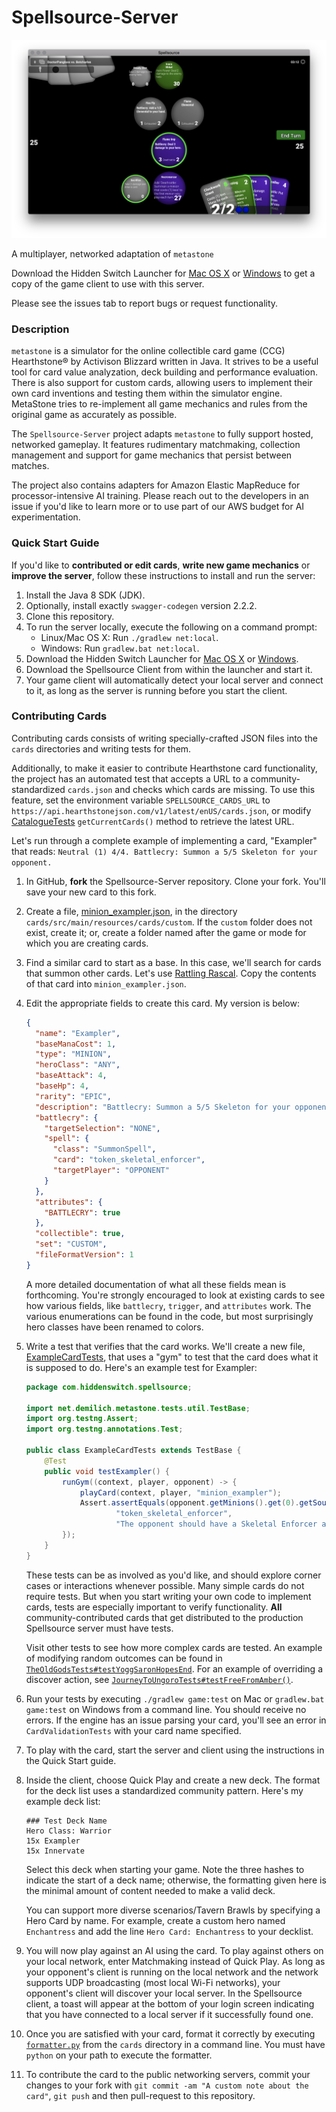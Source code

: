# Spellsource-Server

![In-Game Screenshot](docs/sn2.png)

A multiplayer, networked adaptation of `metastone`

Download the Hidden Switch Launcher for [Mac OS X](http://go.hiddenswitch.com/mac) or [Windows](http://go.hiddenswitch.com/win) to get a copy of the game client to use with this server.

Please see the issues tab to report bugs or request functionality.

### Description

`metastone` is a simulator for the online collectible card game (CCG) Hearthstone&reg; by Activison Blizzard written in Java. It strives to be a useful tool for card value analyzation, deck building and performance evaluation. There is also support for custom cards, allowing users to implement their own card inventions and testing them within the simulator engine. MetaStone tries to re-implement all game mechanics and rules from the original game as accurately as possible. 

The `Spellsource-Server` project adapts `metastone` to fully support hosted, networked gameplay. It features rudimentary matchmaking, collection management and support for game mechanics that persist between matches.

The project also contains adapters for Amazon Elastic MapReduce for processor-intensive AI training. Please reach out to the developers in an issue if you'd like to learn more or to use part of our AWS budget for AI experimentation.

### Quick Start Guide

If you'd like to **contributed or edit cards**, **write new game mechanics** or **improve the server**, follow these instructions to install and run the server:

 1. Install the Java 8 SDK (JDK).
 2. Optionally, install exactly `swagger-codegen` version 2.2.2.
 3. Clone this repository.
 4. To run the server locally, execute the following on a command prompt:
    * Linux/Mac OS X: Run `./gradlew net:local`.
    * Windows: Run `gradlew.bat net:local`.
 5. Download the Hidden Switch Launcher for [Mac OS X](http://go.hiddenswitch.com/mac) or [Windows](http://go.hiddenswitch.com/win).
 6. Download the Spellsource Client from within the launcher and start it.
 7. Your game client will automatically detect your local server and connect to it, as long as the server  is running before you start the client.

### Contributing Cards

Contributing cards consists of writing specially-crafted JSON files into the `cards` directories and writing tests for them.

Additionally, to make it easier to contribute Hearthstone card functionality, the project has an automated test that accepts a URL to a community-standardized `cards.json` and checks which cards are missing. To use this feature, set the environment variable `SPELLSOURCE_CARDS_URL` to `https://api.hearthstonejson.com/v1/latest/enUS/cards.json`, or modify [CatalogueTests](game/src/test/java/com/blizzard/hearthstone/CatalogueTests.java) `getCurrentCards()` method to retrieve the latest URL.

Let's run through a complete example of implementing a card, "Exampler" that reads: `Neutral (1) 4/4. Battlecry: Summon a 5/5 Skeleton for your opponent.`

 1. In GitHub, **fork** the Spellsource-Server repository. Clone your fork. You'll save your new card to this fork.
 2. Create a file, [minion_exampler.json](cards/src/main/resources/cards/custom/minion_exampler.json), in the directory `cards/src/main/resources/cards/custom`. If the `custom` folder does not exist, create it; or, create a folder named after the game or mode for which you are creating cards.
 3. Find a similar card to start as a base. In this case, we'll search for cards that summon other cards. Let's use [Rattling Rascal](cards/src/main/resources/cards/hearthstone/knights_of_the_frozen_throne/neutral/minion_rattling_rascal.json). Copy the contents of that card into `minion_exampler.json`.
 4. Edit the appropriate fields to create this card. My version is below:
 
     ```json
     {
       "name": "Exampler",
       "baseManaCost": 1,
       "type": "MINION",
       "heroClass": "ANY",
       "baseAttack": 4,
       "baseHp": 4,
       "rarity": "EPIC",
       "description": "Battlecry: Summon a 5/5 Skeleton for your opponent",
       "battlecry": {
         "targetSelection": "NONE",
         "spell": {
           "class": "SummonSpell",
           "card": "token_skeletal_enforcer",
           "targetPlayer": "OPPONENT"
         }
       },
       "attributes": {
         "BATTLECRY": true
       },
       "collectible": true,
       "set": "CUSTOM",
       "fileFormatVersion": 1
     }
     ```
     
     A more detailed documentation of what all these fields mean is forthcoming. You're strongly encouraged to look at existing cards to see how various fields, like `battlecry`, `trigger`, and `attributes` work. The various enumerations can be found in the code, but most surprisingly hero classes have been renamed to colors.

 5. Write a test that verifies that the card works. We'll create a new file, [ExampleCardTests](game/src/test/java/com/hiddenswitch/spellsource/ExampleCardTests.java), that uses a "gym" to test that the card does what it is supposed to do. Here's an example test for Exampler:
 
    ```java
    package com.hiddenswitch.spellsource;
    
    import net.demilich.metastone.tests.util.TestBase;
    import org.testng.Assert;
    import org.testng.annotations.Test;
    
    public class ExampleCardTests extends TestBase {
        @Test
    	public void testExampler() {
    		runGym((context, player, opponent) -> {
    			playCard(context, player, "minion_exampler");
    			Assert.assertEquals(opponent.getMinions().get(0).getSourceCard().getCardId(),
    					"token_skeletal_enforcer",
    					"The opponent should have a Skeletal Enforcer after Exampler is summoned");
    		});
    	}
    }
    ```
    
    These tests can be as involved as you'd like, and should explore corner cases or interactions whenever possible. Many simple cards do not require tests. But when you start writing your own code to implement cards, tests are especially important to verify functionality. **All** community-contributed cards that get distributed to the production Spellsource server must have tests.
    
    Visit other tests to see how more complex cards are tested. An example of modifying random outcomes can be found in [`TheOldGodsTests#testYoggSaronHopesEnd`](/game/src/test/java/com/blizzard/hearthstone/TheOldGodsTests.java). For an example of overriding a discover action, see [`JourneyToUngoroTests#testFreeFromAmber()`](game/src/test/java/com/blizzard/hearthstone/JourneyToUngoroTests.java).
    
 6. Run your tests by executing `./gradlew game:test` on Mac or `gradlew.bat game:test` on Windows from a command line. You should receive no errors. If the engine has an issue parsing your card, you'll see an error in `CardValidationTests` with your card name specified.
 
 7. To play with the card, start the server and client using the instructions in the Quick Start guide.
 
 8. Inside the client, choose Quick Play and create a new deck. The format for the deck list uses a standardized community pattern. Here's my example deck list:
 
     ```text
     ### Test Deck Name
     Hero Class: Warrior
     15x Exampler
     15x Innervate
     ```
     
    Select this deck when starting your game. Note the three hashes to indicate the start of a deck name; otherwise, the formatting given here is the minimal amount of content needed to make a valid deck.
    
    You can support more diverse scenarios/Tavern Brawls by specifying a Hero Card by name. For example, create a custom hero named `Enchantress` and add the line `Hero Card: Enchantress` to your decklist.
 9. You will now play against an AI using the card. To play against others on your local network, enter Matchmaking instead of Quick Play. As long as your opponent's client is running on the local network and the network supports UDP broadcasting (most local Wi-Fi networks), your opponent's client will discover your local server. In the Spellsource client, a toast will appear at the bottom of your login screen indicating that you have connected to a local server if it successfully found one.
 10. Once you are satisfied with your card, format it correctly by executing [`formatter.py`](cards/formatter.py) from the `cards` directory in a command line. You must have `python` on your path to execute the formatter.
 11. To contribute the card to the public networking servers, commit your changes to your fork with `git commit -am "A custom note about the card"`, `git push` and then pull-request to this repository.